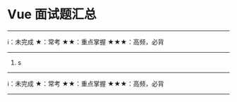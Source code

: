 # Vue 面试题汇总

****
ℹ️：未完成
★：常考
★★：重点掌握
★★★：高频，必背
****

1. s

****
ℹ️：未完成
★：常考
★★：重点掌握
★★★：高频，必背
****
